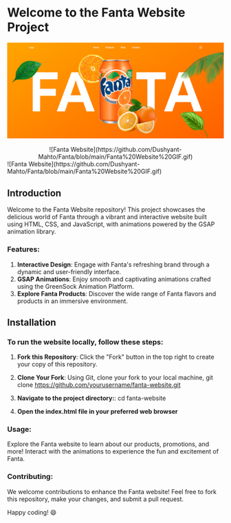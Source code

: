 # Welcome to the Fanta Website Project

![Fanta Website](https://github.com/Dushyant-Mahto/Fanta/blob/main/Fanta%20image.png)
<div align="center">
  ![Fanta Website](https://github.com/Dushyant-Mahto/Fanta/blob/main/Fanta%20Website%20GIF.gif)
</div>
![Fanta Website](https://github.com/Dushyant-Mahto/Fanta/blob/main/Fanta%20Website%20GIF.gif)

## Introduction

Welcome to the Fanta Website repository! This project showcases the delicious world of Fanta through a vibrant and interactive website built using HTML, CSS, and JavaScript, with animations powered by the GSAP animation library.

### Features:

1. **Interactive Design**: Engage with Fanta's refreshing brand through a dynamic and user-friendly interface.
2. **GSAP Animations**: Enjoy smooth and captivating animations crafted using the GreenSock Animation Platform.
3. **Explore Fanta Products**: Discover the wide range of Fanta flavors and products in an immersive environment.

## Installation

### To run the website locally, follow these steps:

1. **Fork this Repository**: Click the "Fork" button in the top right to create your copy of this repository.

2. **Clone Your Fork**: Using Git, clone your fork to your local machine, git clone https://github.com/yourusername/fanta-website.git

3. **Navigate to the project directory:**: cd fanta-website

4. **Open the index.html file in your preferred web browser**

### Usage:
Explore the Fanta website to learn about our products, promotions, and more! Interact with the animations to experience the fun and excitement of Fanta.

### Contributing:
We welcome contributions to enhance the Fanta website! Feel free to fork this repository, make your changes, and submit a pull request.


Happy coding! 😄
